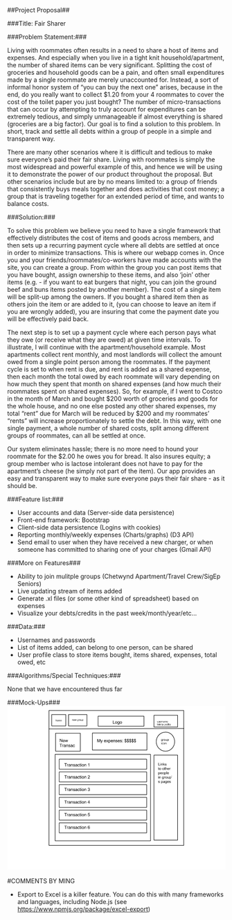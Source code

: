 [mockup]: readme_images/mock_up.png

##Project Proposal##

###Title: Fair Sharer 

###Problem Statement:###

Living with roommates often results in a need to share a host of items and expenses. And especially when you live in a tight knit household/apartment, the number of shared items can be very significant. Splitting the cost of groceries and household goods can be a pain, and often small expenditures made by a single roommate are merely unaccounted for. Instead, a sort of informal honor system of “you can buy the next one” arises, because in the end, do you really want to collect $1.20 from your 4 roommates to cover the cost of the toilet paper you just bought? The number of micro-transactions that can occur by attempting to truly account for expenditures can be extremely tedious, and simply unmanageable if almost everything is shared (groceries are a big factor). Our goal is to find a solution to this problem. In short, track and settle all debts within a group of people in a simple and transparent way.

There are many other scenarios where it is difficult and tedious to make sure everyone’s paid their fair share. Living with roommates is simply the most widespread and powerful example of this, and hence we will be using it to demonstrate the power of our product throughout the proposal. But other scenarios include but are by no means limited to: a group of friends that consistently buys meals together and does activities that cost money; a group that is traveling together for an extended period of time, and wants to balance costs.  

###Solution:###

To solve this problem we believe you need to have a single framework that effectively distributes the cost of items and goods across members, and then sets up a recurring payment cycle where all debts are settled at once in order to minimize transactions. This is where our webapp comes in. Once you and your friends/roommates/co-workers have made accounts with the site, you can create a group. From within the group you can post items that you have bought, assign ownership to these items, and also ‘join’ other items (e.g. - if you want to eat burgers that night, you can join the ground beef and buns items posted by another member). The cost of a single item will be split-up among the owners. If you bought a shared item then as others join the item or are added to it, (you can choose to leave an item if you are wrongly added), you are insuring that come the payment date you will be effectively paid back.

The next step is to set up a payment cycle where each person pays what they owe (or receive what they are owed) at given time intervals. To illustrate, I will continue with the apartment/household example. Most apartments collect rent monthly, and most landlords will collect the amount owed from a single point person among the roommates. If the payment cycle is set to when rent is due, and rent is added as a shared expense, then each month the total owed by each roommate will vary depending on how much they spent that month on shared expenses (and how much their roommates spent on shared expenses). So, for example, if I went to Costco in the month of March and bought $200 worth of groceries and goods for the whole house, and no one else posted any other shared expenses, my total “rent” due for March will be reduced by $200 and my roommates’ “rents” will increase proportionately to settle the debt. In this way, with one single payment, a whole number of shared costs, split among different groups of roommates, can all be settled at once. 

Our system eliminates hassle; there is no more need to hound your roommate for the $2.00 he owes you for bread. It also insures equity; a group member who is lactose intolerant does not have to pay for the apartment’s cheese (he simply not part of the item). Our app provides an easy and transparent way to make sure everyone pays their fair share - as it should be.


###Feature list:###

* User accounts and data (Server-side data persistence)
* Front-end framework: Bootstrap
* Client-side data persistence (Logins with cookies)
* Reporting monthly/weekly expenses (Charts/graphs) (D3 API)
* Send email to user when they have received a new charger, or when someone has committed to sharing one of your charges (Gmail API)

###More on Features###

* Ability to join mulitple groups (Chetwynd Apartment/Travel Crew/SigEp Seniors)
* Live updating stream of items added
* Generate .xl files (or some other kind of spreadsheet) based on expenses
* Visualize your debts/credits in the past week/month/year/etc...

###Data:###

* Usernames and passwords
* List of items added, can belong to one person, can be shared
* User profile class to store items bought, items shared, expenses, total owed, etc

###Algorithms/Special Techniques:###

None that we have encountered thus far

###Mock-Ups###
![Computer Generated Mock-Ups][mockup]

#COMMENTS BY MING
* Export to Excel is a killer feature. You can do this with many frameworks and languages, including Node.js (see https://www.npmjs.org/package/excel-export)

